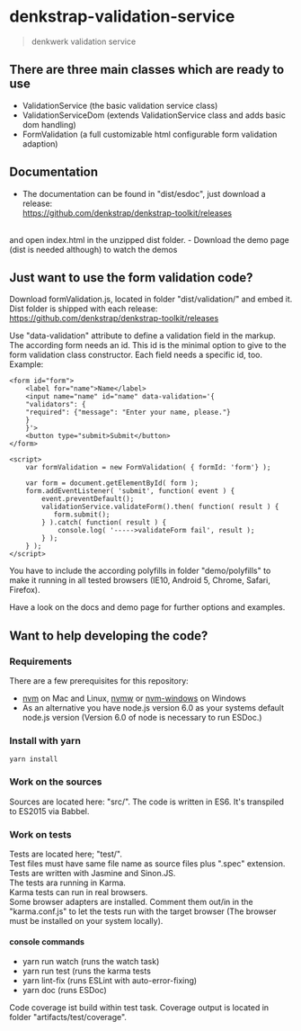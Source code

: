 # denkstrap-validation-service

> denkwerk validation service

## There are three main classes which are ready to use

- ValidationService (the basic validation service class)
- ValidationServiceDom (extends ValidationService class and adds basic dom handling)
- FormValidation (a full customizable html configurable form validation adaption)

## Documentation

- The documentation can be found in "dist/esdoc", just download a release:<br>
 https://github.com/denkstrap/denkstrap-toolkit/releases
 <br>
and open index.html in the unzipped dist folder.
- Download the demo page (dist is needed although) to watch the demos

## Just want to use the form validation code?

Download formValidation.js, located in folder "dist/validation/" and embed it.<br>
Dist folder is shipped with each release:<br>
https://github.com/denkstrap/denkstrap-toolkit/releases<br>

Use "data-validation" attribute to define a validation field in the markup.<br>
The according form needs an id.
This id is the minimal option to give to the form validation class constructor.
Each field needs a specific id, too.<br>
Example:<br>

    <form id="form">
        <label for="name">Name</label>
        <input name="name" id="name" data-validation='{
        "validators": {
        "required": {"message": "Enter your name, please."}
        }
        }'>
        <button type="submit>Submit</button>
    </form>

    <script>
        var formValidation = new FormValidation( { formId: 'form'} );

        var form = document.getElementById( form );
        form.addEventListener( 'submit', function( event ) {
            event.preventDefault();
            validationService.validateForm().then( function( result ) {
               form.submit();
            } ).catch( function( result ) {
                console.log( '----->validateForm fail', result );
            } );
        } );
    </script>

You have to include the according polyfills in folder "demo/polyfills"
to make it running in all tested browsers (IE10, Android 5, Chrome, Safari, Firefox).

Have a look on the docs and demo page for further options and examples.


## Want to help developing the code?

### Requirements

There are a few prerequisites for this repository:

- [nvm](https://github.com/creationix/nvm) on Mac and Linux, [nvmw](https://github.com/hakobera/nvmw) or [nvm-windows](https://github.com/coreybutler/nvm-windows) on Windows
- As an alternative you have node.js version 6.0 as your systems default node.js version
  (Version 6.0 of node is necessary to run ESDoc.)

### Install with yarn

    yarn install

### Work on the sources

Sources are located here: "src/".
The code is written in ES6. It's transpiled to ES2015 via Babbel.

### Work on tests

Tests are located here; "test/".<br>
Test files must have same file name as source files plus ".spec" extension.<br>
Tests are written with Jasmine and Sinon.JS.<br>
The tests ara running in Karma.<br>
Karma tests can run in real browsers.<br>
Some browser adapters are installed. Comment them out/in in the "karma.conf.js" to let the
tests run with the target browser (The browser must be installed on your system locally).


#### console commands

- yarn run watch (runs the watch task)
- yarn run test (runs the karma tests
- yarn lint-fix (runs ESLint with auto-error-fixing)
- yarn doc (runs ESDoc)

Code coverage ist build within test task. Coverage output is located in folder
"artifacts/test/coverage".





